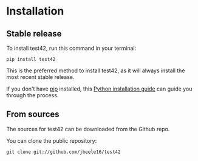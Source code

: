 # Installation

## Stable release

To install test42, run this command in your terminal:

```
pip install test42
```

This is the preferred method to install test42, as it will always install the most recent stable release.

If you don't have [pip](https://pip.pypa.io) installed, this [Python installation guide](http://docs.python-guide.org/en/latest/starting/installation/) can guide you through the process.

## From sources

The sources for test42 can be downloaded from the Github repo.

You can clone the public repository:

```
git clone git://github.com/jbeele16/test42
```
